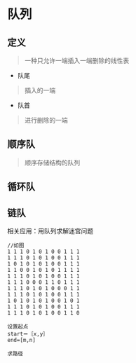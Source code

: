 # 队列

## 定义
> 一种只允许一端插入一端删除的线性表

+ 队尾
> 插入的一端

+ 队首
> 进行删除的一端

## 顺序队
> 顺序存储结构的队列

## 循环队
> 

## 链队

相关应用：用队列求解迷宫问题
```
//如图
1 1 1 0 1 0 1 0 0 1 1 1
1 1 1 0 1 0 1 0 0 1 1 1
1 0 1 0 1 0 1 0 0 1 1 1
1 1 0 0 1 0 1 0 1 1 1 1
1 1 1 0 1 0 1 0 0 1 1 1
1 1 1 0 0 0 1 1 0 1 1 1
1 1 1 0 1 0 1 0 0 0 1 1
1 1 1 0 1 0 1 0 0 1 1 1
1 0 1 0 1 0 1 0 0 1 0 1
1 1 1 0 1 0 1 0 0 1 1 1
1 1 1 0 1 0 1 0 0 1 1 0

设置起点
start＝［x,y］
end=[m,n]

求路径
```
